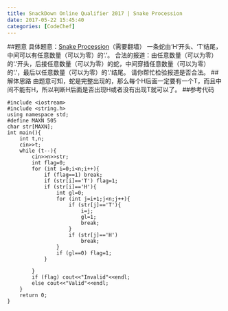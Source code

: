 ```yaml
---
title: SnackDown Online Qualifier 2017 | Snake Procession
date: 2017-05-22 15:45:40
categories: [CodeChef]
---
```

##题意
具体题意：[Snake Procession](https://s3.amazonaws.com/codechef_shared/download/translated/SNCKQL17/mandarin/SNAKPROC.pdf)（需要翻墙）
一条蛇由‘H’开头、‘T’结尾，中间可以有任意数量（可以为零）的‘.’。
合法的报道：由任意数量（可以为零）的‘.’开头，后接任意数量（可以为零）的蛇，中间穿插任意数量（可以为零）的‘.’，最后以任意数量（可以为零）的‘.’结尾。
请你帮忙检验报道是否合法。
##解体思路
由题意可知，蛇是完整出现的，那么每个H后面一定要有一个T，而且中间不能有H，所以判断H后面是否出现H或者没有出现T就可以了。
##参考代码
```
#include <iostream>
#include <string.h>
using namespace std;
#define MAXN 505
char str[MAXN];
int main(){
	int t,n;
	cin>>t;
	while (t--){
		cin>>n>>str;
		int flag=0;
		for (int i=0;i<n;i++){
			if (flag==1) break;
			if (str[i]=='T') flag=1;
			if (str[i]=='H'){
				int gl=0;
				for (int j=i+1;j<n;j++){
					if (str[j]=='T'){
						i=j;
						gl=1;
						break;
					}
					if (str[j]=='H')
						break;
				}
				if (gl==0) flag=1;
			}
			
		}
		if (flag) cout<<"Invalid"<<endl;
		else cout<<"Valid"<<endl;
	}
	return 0;
}
```